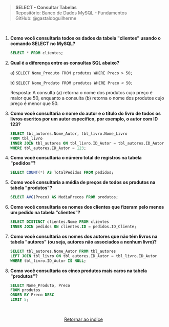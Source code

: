 > **SELECT - Consultar Tabelas**     
> Repositório: Banco de Dados MySQL - Fundamentos  
> GitHub: @gastaldoguilherme

&nbsp;



1. **Como você consultaria todos os dados da tabela "clientes" usando o comando SELECT no MySQL?**

   ```sql
   SELECT * FROM clientes;
   ```

2. **Qual é a diferença entre as consultas SQL abaixo?**

   a) `SELECT Nome_Produto FROM produtos WHERE Preco > 50;`

   b) `SELECT Nome_Produto FROM produtos WHERE Preco < 50;`

   Resposta: A consulta (a) retorna o nome dos produtos cujo preço é maior que 50, enquanto a consulta (b) retorna o nome dos produtos cujo preço é menor que 50.

3. **Como você consultaria o nome do autor e o título do livro de todos os livros escritos por um autor específico, por exemplo, o autor com ID 123?**

   ```sql
   SELECT tbl_autores.Nome_Autor, tbl_livro.Nome_Livro
   FROM tbl_livro
   INNER JOIN tbl_autores ON tbl_livro.ID_Autor = tbl_autores.ID_Autor
   WHERE tbl_autores.ID_Autor = 123;
   ```

4. **Como você consultaria o número total de registros na tabela "pedidos"?**

   ```sql
   SELECT COUNT(*) AS TotalPedidos FROM pedidos;
   ```

5. **Como você consultaria a média de preços de todos os produtos na tabela "produtos"?**

   ```sql
   SELECT AVG(Preco) AS MediaPrecos FROM produtos;
   ```

6. **Como você consultaria os nomes dos clientes que fizeram pelo menos um pedido na tabela "clientes"?**

   ```sql
   SELECT DISTINCT clientes.Nome FROM clientes
   INNER JOIN pedidos ON clientes.ID = pedidos.ID_Cliente;
   ```

7. **Como você consultaria os nomes dos autores que não têm livros na tabela "autores" (ou seja, autores não associados a nenhum livro)?**

   ```sql
   SELECT tbl_autores.Nome_Autor FROM tbl_autores
   LEFT JOIN tbl_livro ON tbl_autores.ID_Autor = tbl_livro.ID_Autor
   WHERE tbl_livro.ID_Autor IS NULL;
   ```

8. **Como você consultaria os cinco produtos mais caros na tabela "produtos"?**

   ```sql
   SELECT Nome_Produto, Preco
   FROM produtos
   ORDER BY Preco DESC
   LIMIT 5;
   ```

&nbsp;
  

<div align="center">
   
[Retornar ao índice](/README.md)

</div>